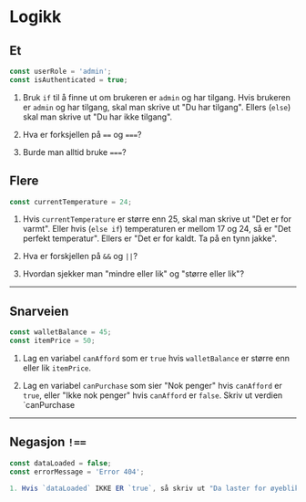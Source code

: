 # Logikk

## Et

```javascript
const userRole = 'admin';
const isAuthenticated = true;
```

1. Bruk `if` til å finne ut om brukeren er `admin` og har tilgang. Hvis brukeren er `admin` og har tilgang, skal man skrive ut "Du har tilgang". Ellers (`else`) skal man skrive ut "Du har ikke tilgang".

2. Hva er forksjellen på `==` og `===`?

  1. Burde man alltid bruke `===`?


## Flere

```javascript
const currentTemperature = 24;
```

1. Hvis `currentTemperature` er større enn 25, skal man skrive ut "Det er for varmt". Eller hvis (`else if`) temperaturen er mellom 17 og 24, så er "Det perfekt temperatur". Ellers er "Det er for kaldt. Ta på en tynn jakke".

  1. Hva er forskjellen på `&&` og `||`?
  2. Hvordan sjekker man "mindre eller lik" og "større eller lik"?

---

## Snarveien

```javascript
const walletBalance = 45;
const itemPrice = 50;
```

1. Lag en variabel `canAfford` som er `true` hvis `walletBalance` er større enn eller lik `itemPrice`.

2. Lag en variabel `canPurchase` som sier "Nok penger" hvis `canAfford` er `true`, eller "Ikke nok penger" hvis `canAfford` er `false`. Skriv ut verdien `canPurchase

---


## Negasjon `!==`

```javascript
const dataLoaded = false;
const errorMessage = 'Error 404';

1. Hvis `dataLoaded` IKKE ER `true`, så skriv ut "Da laster for øyeblikket". Ellers skriv ut "Data er klar".
